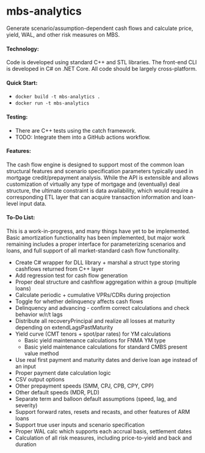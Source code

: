 # mbs-analytics

Generate scenario/assumption-dependent cash flows and calculate price, yield, WAL, and other risk measures on MBS.

#### Technology:

Code is developed using standard C++ and STL libraries. The front-end CLI is developed in C# on .NET Core. All code should be largely cross-platform.

#### Quick Start:

- `docker build -t mbs-analytics .`
- `docker run -t mbs-analytics`

#### Testing:

- There are C++ tests using the catch framework.
- TODO: Integrate them into a GitHub actions workflow.

#### Features:

The cash flow engine is designed to support most of the common loan structural features and scenario specification parameters typically used in mortgage credit/prepayment analysis. While the API is extensible and allows customization of virtually any type of mortgage and (eventually) deal structure, the ultimate constraint is data availability, which would require a corresponding ETL layer that can acquire transaction information and loan-level input data.

#### To-Do List:

This is a work-in-progress, and many things have yet to be implemented. Basic amortization functionality has been implemented, but major work remaining includes a proper interface for parameterizing scenarios and loans, and full support of all market-standard cash flow functionality.

- Create C# wrapper for DLL library + marshal a struct type storing cashflows returned from C++ layer
- Add regression test for cash flow generation
- Proper deal structure and cashflow aggregation within a group (multiple loans)
- Calculate periodic + cumulative VPRs/CDRs during projection
- Toggle for whether delinquency affects cash flows
- Delinquency and advancing - confirm correct calculations and check behavior w/r/t lags
- Distribute all recoveryPrincipal and realize all losses at maturity depending on extendLagsPastMaturity
- Yield curve (CMT tenors + spot/par rates) for YM calculations
  - Basic yield maintenance calculations for FNMA YM type
  - Basic yield maintenance calculations for standard CMBS present value method
- Use real first payment and maturity dates and derive loan age instead of an input
- Proper payment date calculation logic
- CSV output options
- Other prepayment speeds (SMM, CPJ, CPB, CPY, CPP)
- Other default speeds (MDR, PLD)
- Separate term and balloon default assumptions (speed, lag, and severity)
- Support forward rates, resets and recasts, and other features of ARM loans
- Support true user inputs and scenario specification
- Proper WAL calc which supports each accrual basis, settlement dates
- Calculation of all risk measures, including price-to-yield and back and duration
